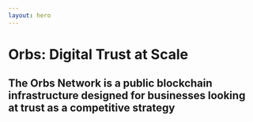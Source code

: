 ```yaml
---
layout: hero
---
```

# Orbs: Digital Trust at Scale
## The Orbs Network is a public blockchain infrastructure designed for businesses looking at trust as a competitive strategy